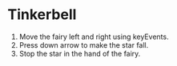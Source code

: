 # Tinkerbell
1. Move the fairy left and right using keyEvents.
2. Press down arrow to make the star fall.
3. Stop the star in the hand of the fairy.
